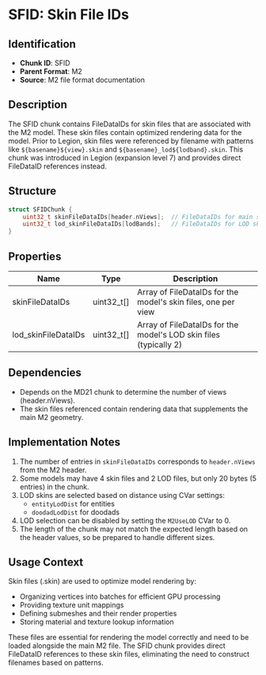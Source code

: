 # SFID: Skin File IDs

## Identification
- **Chunk ID**: SFID
- **Parent Format**: M2
- **Source**: M2 file format documentation

## Description
The SFID chunk contains FileDataIDs for skin files that are associated with the M2 model. These skin files contain optimized rendering data for the model. Prior to Legion, skin files were referenced by filename with patterns like `${basename}${view}.skin` and `${basename}_lod${lodband}.skin`. This chunk was introduced in Legion (expansion level 7) and provides direct FileDataID references instead.

## Structure
```cpp
struct SFIDChunk {
    uint32_t skinFileDataIDs[header.nViews];  // FileDataIDs for main skin views
    uint32_t lod_skinFileDataIDs[lodBands];   // FileDataIDs for LOD skin files (typically 2)
}
```

## Properties
| Name | Type | Description |
|------|------|-------------|
| skinFileDataIDs | uint32_t[] | Array of FileDataIDs for the model's skin files, one per view |
| lod_skinFileDataIDs | uint32_t[] | Array of FileDataIDs for the model's LOD skin files (typically 2) |

## Dependencies
- Depends on the MD21 chunk to determine the number of views (header.nViews).
- The skin files referenced contain rendering data that supplements the main M2 geometry.

## Implementation Notes
1. The number of entries in `skinFileDataIDs` corresponds to `header.nViews` from the M2 header.
2. Some models may have 4 skin files and 2 LOD files, but only 20 bytes (5 entries) in the chunk.
3. LOD skins are selected based on distance using CVar settings:
   - `entityLodDist` for entities
   - `doodadLodDist` for doodads
4. LOD selection can be disabled by setting the `M2UseLOD` CVar to 0.
5. The length of the chunk may not match the expected length based on the header values, so be prepared to handle different sizes.

## Usage Context
Skin files (.skin) are used to optimize model rendering by:
- Organizing vertices into batches for efficient GPU processing
- Providing texture unit mappings
- Defining submeshes and their render properties
- Storing material and texture lookup information

These files are essential for rendering the model correctly and need to be loaded alongside the main M2 file. The SFID chunk provides direct FileDataID references to these skin files, eliminating the need to construct filenames based on patterns. 